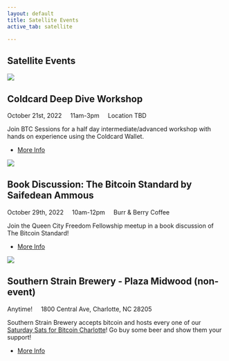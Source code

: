 ```yaml
---
layout: default
title: Satellite Events
active_tab: satellite

---
```


<h2>Satellite Events</h2>
<div class="white-divider-mid"></div>

<article>
    <div class="color-image"><img src="/assets/img/cold-card-btc-sessions.jpg" /></div>
    <h2>Coldcard Deep Dive Workshop</h2>
    <div class="white-divider"><div></div></div>
    <div class="details"><div>
        October 21st, 2022 &nbsp;&nbsp;&nbsp; 11am-3pm &nbsp;&nbsp;&nbsp; <span>Location TBD</span>
    </div></div>
    <p>Join BTC Sessions for a half day intermediate/advanced workshop with hands on experience using the Coldcard Wallet.</p>
    <ul class="buy-links">
        <li><a href="https://www.btcsessions.ca/event-details/charlotte-nc-coldcard-deep-dive-workshop" target="_blank" class="orange-pill-btn">More Info</a></li>
    </ul>
</article>

<article>
    <div class="color-image"><img src="/assets/img/bitcoin-standard.jpg" /></div>
    <h2>Book Discussion: The Bitcoin Standard by Saifedean Ammous</h2>
    <div class="white-divider"><div></div></div>
    <div class="details"><div>
        October 29th, 2022 &nbsp;&nbsp;&nbsp; 10am-12pm &nbsp;&nbsp;&nbsp; <span>Burr & Berry Coffee</span>
    </div></div>
    <p>Join the Queen City Freedom Fellowship meetup in a book discussion of The Bitcoin Standard!</p>
    <ul class="buy-links">
        <li><a href="https://www.meetup.com/charlotte-libertarian-discussions/events/286473779/?_xtd=gqFyqTI2MzY3NzM4N6Fwo2FwaQ&from=ref" target="_blank" class="orange-pill-btn">More Info</a></li>
    </ul>
</article>


<article>
    <div class="color-image"><img src="/assets/img/southern-strain.jpg" /></div>
    <h2>Southern Strain Brewery - Plaza Midwood (non-event)</h2>
    <div class="white-divider"><div></div></div>
    <div class="details"><div>
        Anytime! &nbsp;&nbsp;&nbsp; <span>1800 Central Ave, Charlotte, NC 28205</span>
    </div></div>
    <p>Southern Strain Brewery accepts bitcoin and hosts every one of our <a href="https://www.meetup.com/BitcoinCharlotte/events/">Saturday Sats for Bitcoin Charlotte</a>! Go buy some beer and show them your support!</p>
    <ul class="buy-links">
        <li><a href="https://www.southernstrainbrewing.com/" target="_blank" class="orange-pill-btn">More Info</a></li>
    </ul>
</article>